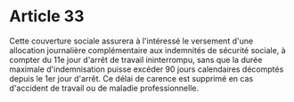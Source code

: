 # Article 33

Cette couverture sociale assurera à l'intéressé le versement d'une allocation journalière complémentaire aux indemnités de sécurité sociale, à compter du 11e jour d'arrêt de travail ininterrompu, sans que la durée maximale d'indemnisation puisse excéder 90 jours calendaires décomptés depuis le 1er jour d'arrêt. Ce délai de carence est supprimé en cas d'accident de travail ou de maladie professionnelle.

